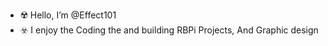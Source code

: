 - ☢️ Hello, 
I’m @Effect101
- ☣️ I enjoy the Coding the and building RBPi Projects, And Graphic design 
<!---
Effect101/Effect101 is a ✨ special ✨ repository because its `README.md` (this file) appears on your GitHub profile.
You can click the Preview link to take a look at your changes.
--->
